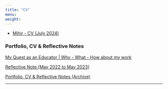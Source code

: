 ```yaml
---
title: "CV"
menu: 
weight: 
---
```



- [Mihir - CV (July 2024)](/mihir-cv-july-24.md)

### Portfolio, CV & Reflective Notes

[My Quest as an Educator | Why - What - How about my work](https://docs.google.com/presentation/d/1VnbxMVMXTT7qGegZyZ76mkT8uQEz9HwTFtLVoSGwGss/edit?usp=sharing)

[Reflective Note (May 2022 to May 2023)](https://docs.google.com/document/d/1l1eEPT19b5cLmwTlxiotxDHdmklKky8AyeoVHZSsBDU/edit?usp=sharing)

[Portfolio, CV & Reflective Notes (Archive)](https://public.3.basecamp.com/p/iHX1L5e9odAv9HkTBpvZep15)

--------

